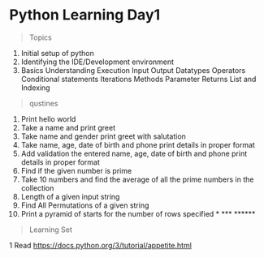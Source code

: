 # Python Learning Day1

> Topics

1) Initial setup of python
2) Identifying the IDE/Development environment
3) Basics
    Understanding Execution
    Input
    Output
    Datatypes
    Operators
    Conditional statements
    Iterations
    Methods
	Parameter
	Returns
    List and Indexing

> qustines 
1) Print hello world
2) Take a name and print greet
3) Take name and gender print greet with salutation
4) Take name, age, date of birth and phone print details in proper format
5) Add validation the entered  name, age, date of birth and phone print details in proper format
6) Find if the given number is prime
7) Take 10 numbers and find the average of all the prime numbers in the collection
8) Length of a given input string
9) Find All Permutations of a given string
10) Print a pyramid of starts for the number of rows specified
            *
           ***
          ******

> Learning Set

1 Read https://docs.python.org/3/tutorial/appetite.html 